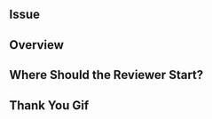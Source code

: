 ## Issue

<!-- Provide an issue # if one exists -->

## Overview

<!-- Give a brief description of what this PR does. -->

## Where Should the Reviewer Start?

<!-- e.g. `/src/components/SomeComponent.js` -->

## Thank You Gif

<!-- Share a fun [gif](https://giphy.com) to say thanks to your reviewer: -->

<!-- ![](https://media.giphy.com/media/mCRJDo24UvJMA/giphy.gif) -->
